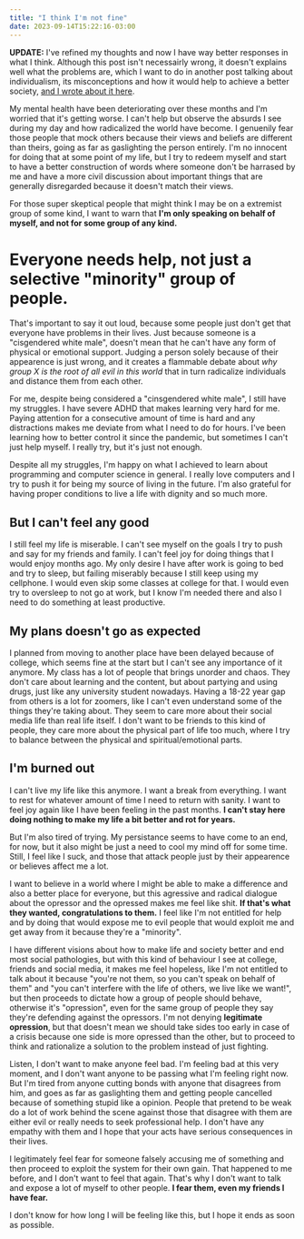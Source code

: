 ```yaml
---
title: "I think I'm not fine"
date: 2023-09-14T15:22:16-03:00
---
```


**UPDATE:** I've refined my thoughts and now I have way better responses in what
I think. Although this post isn't necessairly wrong, it doesn't explains well
what the problems are, which I want to do in another post talking about
individualism, its misconceptions and how it would help to achieve a better society,
[and I wrote about it here](/posts/in-defense-of-the-individual/).

My mental health have been deteriorating over these months and I'm worried that
it's getting worse. I can't help but observe the absurds I see during my day and
how radicalized the world have become. I genuenily fear those people that mock
others because their views and beliefs are different than theirs, going as far
as gaslighting the person entirely. I'm no innocent for doing that at some point
of my life, but I try to redeem myself and start to have a better construction
of words where someone don't be harrased by me and have a more civil discussion
about important things that are generally disregarded because it doesn't match
their views.

For those super skeptical people that might think I may be on a extremist group
of some kind, I want to warn that **I'm only speaking on behalf of myself, and not
for some group of any kind.**

# Everyone needs help, not just a selective "minority" group of people.

That's important to say it out loud, because some people just don't get that
everyone have problems in their lives. Just because someone is a "cisgendered
white male", doesn't mean that he can't have any form of physical or emotional
support. Judging a person solely because of their appearence is just wrong, and
it creates a flammable debate about *why group X is the root of all evil in this
world* that in turn radicalize individuals and distance them from each other.

For me, despite being considered a "cinsgendered white male", I still have my
struggles. I have severe ADHD that makes learning very hard for me. Paying attention
for a consecutive amount of time is hard and any distractions makes me deviate from
what I need to do for hours. I've been learning how to better control it since
the pandemic, but sometimes I can't just help myself. I really try, but it's just
not enough.

Despite all my struggles, I'm happy on what I achieved to learn about programming
and computer science in general. I really love computers and I try to push it for
being my source of living in the future. I'm also grateful for having proper conditions
to live a life with dignity and so much more.

## But I can't feel any good

I still feel my life is miserable. I can't see myself on the goals I try to push
and say for my friends and family. I can't feel joy for doing things that I would
enjoy months ago. My only desire I have after work is going to bed and try to sleep,
but failing miserably because I still keep using my cellphone. I would even skip
some classes at college for that. I would even try to oversleep to not go at work,
but I know I'm needed there and also I need to do something at least productive.

## My plans doesn't go as expected

I planned from moving to another place have been delayed because of college, which
seems fine at the start but I can't see any importance of it anymore. My class has
a lot of people that brings unorder and chaos. They don't care about learning and
the content, but about partying and using drugs, just like any university student
nowadays. Having a 18-22 year gap from others is a lot for zoomers, like I can't
even understand some of the things they're taking about. They seem to care more
about their social media life than real life itself. I don't want to be friends
to this kind of people, they care more about the physical part of life too much,
where I try to balance between the physical and spiritual/emotional parts.

## I'm burned out

I can't live my life like this anymore. I want a break from everything. I want to
rest for whatever amount of time I need to return with sanity. I want to feel joy
again like I have been feeling in the past months. **I can't stay here doing nothing
to make my life a bit better and rot for years.**

But I'm also tired of trying. My persistance seems to have come to an end, for now, but it
also might be just a need to cool my mind off for some time. Still, I feel like I suck,
and those that attack people just by their appearence or believes affect me a lot.

I want to believe in a world where I might be able to make a difference and also
a better place for everyone, but this agressive and radical dialogue about the
opressor and the opressed makes me feel like shit. **If that's what they wanted,
congratulations to them.** I feel like I'm not entitled for help and by doing that
would expose me to evil people that would exploit me and get away from it because
they're a "minority".

I have different visions about how to make life and society better and end most
social pathologies, but with this kind of behaviour I see at college, friends and
social media, it makes me feel hopeless, like I'm not entitled to talk about it because
"you're not them, so you can't speak on behalf of them" and "you can't interfere with the
life of others, we live like we want!", but then proceeds to dictate how a group
of people should behave, otherwise it's "opression", even for the same group of
people they say they're defending against the opressors. I'm not denying **legitimate
opression**, but that doesn't mean we should take sides too early in case of a
crisis because one side is more opressed than the other, but to proceed to think
and rationalize a solution to the problem instead of just fighting.

Listen, I don't want to make anyone feel bad. I'm feeling bad at this very moment,
and I don't want anyone to be passing what I'm feeling right now. But I'm tired
from anyone cutting bonds with anyone that disagrees from him, and goes as far as
gaslighting them and getting people cancelled because of something stupid like a
opinion. People that pretend to be weak do a lot of work behind the scene against
those that disagree with them are either evil or really needs to seek professional
help. I don't have any empathy with them and I hope that your acts have serious
consequences in their lives.

I legitimately feel fear for someone falsely accusing me of something and then
proceed to exploit the system for their own gain. That happened to me before,
and I don't want to feel that again. That's why I don't want to talk and expose
a lot of myself to other people. **I fear them, even my friends I have fear.**

I don't know for how long I will be feeling like this, but I hope it ends as soon
as possible.
